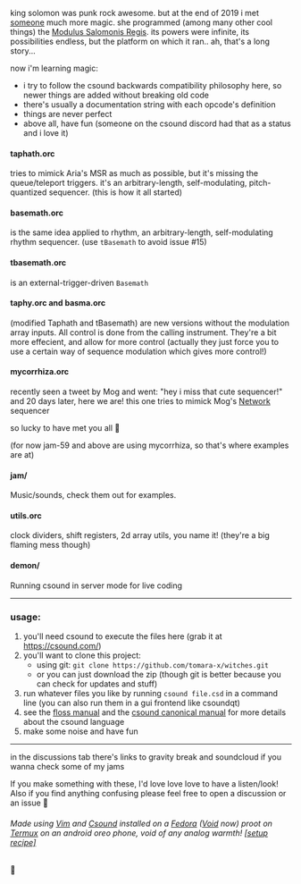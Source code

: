 king solomon was punk rock awesome. but at the end of 2019 i met [someone](https://github.com/AriaSalvatrice) much more magic. she programmed (among many other cool things) the [Modulus Salomonis Regis](https://aria.dog/modules/). its powers were infinite, its possibilities endless, but the platform on which it ran.. ah, that's a long story...


now i'm learning magic:

- i try to follow the csound backwards compatibility philosophy here, so newer things are added without breaking old code
- there's usually a documentation string with each opcode's definition
- things are never perfect
- above all, have fun (someone on the csound discord had that as a status and i love it)

#### taphath.orc
tries to mimick Aria's MSR as much as possible, but it's missing the queue/teleport triggers. it's an arbitrary-length, self-modulating, pitch-quantized sequencer. (this is how it all started)

#### basemath.orc
is the same idea applied to rhythm, an arbitrary-length, self-modulating rhythm sequencer. (use `tBasemath` to avoid issue #15)

#### tbasemath.orc
is an external-trigger-driven `Basemath`


#### taphy.orc and basma.orc
(modified Taphath and tBasemath) are new versions without the modulation array inputs. All control is done from the calling instrument. They're a bit more effecient, and allow for more control (actually they just force you to use a certain way of sequence modulation which gives more control!)


#### mycorrhiza.orc
recently seen a tweet by Mog and went: "hey i miss that cute sequencer!" and 20 days later, here we are! this one tries to mimick Mog's [Network](https://github.com/JustMog/Mog-VCV) sequencer

so lucky to have met you all 💜

(for now jam-59 and above are using mycorrhiza, so that's where examples are at)

#### jam/
Music/sounds, check them out for examples.

#### utils.orc
clock dividers, shift registers, 2d array utils, you name it! (they're a big flaming mess though)

#### demon/
Running csound in server mode for live coding


---
### usage:
1. you'll need csound to execute the files here (grab it at https://csound.com/)
2. you'll want to clone this project:
    - using git: `git clone https://github.com/tomara-x/witches.git`
    - or you can just download the zip (though git is better because you can check for updates and stuff)
3. run whatever files you like by running `csound file.csd` in a command line (you can also run them in a gui frontend like csoundqt)
4. see the [floss manual](https://flossmanual.csound.com/introduction/preface) and the [csound canonical manual](https://csound.com/docs/manual/index.html) for more details about the csound language
5. make some noise and have fun

---
in the discussions tab there's links to gravity break and soundcloud if you wanna check some of my jams

If you make something with these, I'd love love love to have a listen/look! Also if you find anything confusing please feel free to open a discussion or an issue 💜

###### Made using [Vim](https://www.vim.org/) and [Csound](https://csound.com/) installed on a [Fedora](https://fedoraproject.org/) ([Void](https://voidlinux.org/) now) proot on [Termux](https://termux.com/) on an android oreo phone, void of any analog warmth! [[setup recipe]](https://github.com/tomara-x/csound-proot-distro-recipe)


💜

